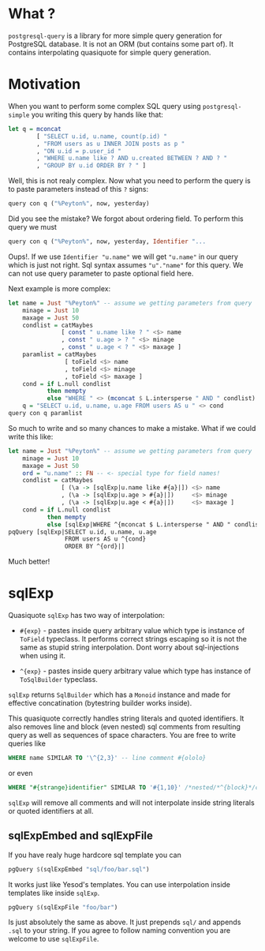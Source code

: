 # What ?

`postgresql-query` is a library for more simple query generation for
PostgreSQL database. It is not an ORM (but contains some part of). It
contains interpolating quasiquote for simple query generation.

# Motivation

When you want to perform some complex SQL query using
`postgresql-simple` you writing this query by hands like that:

```haskell
let q = mconcat
        [ "SELECT u.id, u.name, count(p.id) "
        , "FROM users as u INNER JOIN posts as p "
        , "ON u.id = p.user_id "
        , "WHERE u.name like ? AND u.created BETWEEN ? AND ? "
        , "GROUP BY u.id ORDER BY ? " ]
```

Well, this is not realy complex. Now what you need to perform the
query is to paste parameters instead of this `?` signs:

```haskell
query con q ("%Peyton%", now, yesterday)
```

Did you see the mistake? We forgot about ordering field. To perform this query we must

```haskell
query con q ("%Peyton%", now, yesterday, Identifier "...
```

Oups!. If we use `Identifier "u.name"` we will get `"u.name"` in our
query which is just not right. Sql syntax assumes `"u"."name"` for
this query. We can not use query parameter to paste optional field
here.


Next example is more complex:

```haskell
let name = Just "%Peyton%" -- assume we getting parameters from query
    minage = Just 10
    maxage = Just 50
    condlist = catMaybes
               [ const " u.name like ? " <$> name
               , const " u.age > ? " <$> minage
               , const " u.age < ? " <$> maxage ]
    paramlist = catMaybes
                [ toField <$> name
                , toField <$> minage
                , toField <$> maxage ]
    cond = if L.null condlist
           then mempty
           else "WHERE " <> (mconcat $ L.intersperse " AND " condlist)
    q = "SELECT u.id, u.name, u.age FROM users AS u " <> cond
query con q paramlist
```

So much to write and so many chances to make a mistake. What if we
could write this like:

```haskell
let name = Just "%Peyton%" -- assume we getting parameters from query
    minage = Just 10
    maxage = Just 50
    ord = "u.name" :: FN -- <- special type for field names!
    condlist = catMaybes
               [ (\a -> [sqlExp|u.name like #{a}|]) <$> name
               , (\a -> [sqlExp|u.age > #{a}|])     <$> minage
               , (\a -> [sqlExp|u.age < #{a}|])     <$> maxage ]
    cond = if L.null condlist
           then mempty
           else [sqlExp|WHERE ^{mconcat $ L.intersperse " AND " condlist}|]
pqQuery [sqlExp|SELECT u.id, u.name, u.age
                FROM users AS u ^{cond}
                ORDER BY ^{ord}|]
```

Much better!

# sqlExp

Quasiquote `sqlExp` has two way of interpolation:

* `#{exp}` - pastes inside query arbitrary value which type is
  instance of `ToField` typeclass. It performs correct strings
  escaping so it is not the same as stupid string interpolation. Dont
  worry about sql-injections when using it.

* `^{exp}` - pastes inside query arbitrary value which type has
  instance of `ToSqlBuilder` typeclass.

`sqlExp` returns `SqlBuilder` which has a `Monoid` instance
and made for effective concatination (bytestring builder works
inside).

This quasiquote correctly handles string literals and quoted
identifiers. It also removes line and block (even nested) sql comments
from resulting query as well as sequences of space characters. You are
free to write queries like

```sql
WHERE name SIMILAR TO '\^{2,3}' -- line comment #{ololo}
```

or even

```sql
WHERE "#{strange}identifier" SIMILAR TO '#{1,10}' /*nested/*^{block}*/comment*/
```

`sqlExp` will remove all comments and will not interpolate inside
string literals or quoted identifiers at all.

## sqlExpEmbed and sqlExpFile

If you have realy huge hardcore sql template you can

```haskell
pgQuery $(sqlExpEmbed "sql/foo/bar.sql")
```

It works just like Yesod's templates. You can use interpolation inside
templates like inside `sqlExp`.

```haskell
pgQuery $(sqlExpFile "foo/bar")
```

Is just absolutely the same as above. It just prepends `sql/` and
appends `.sql` to your string. If you agree to follow naming
convention you are welcome to use `sqlExpFile`.